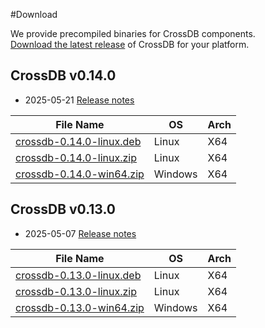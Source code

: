 #Download

We provide precompiled binaries for CrossDB components.  
[Download the latest release](https://github.com/crossdb-org/CrossDB/releases) of CrossDB for your platform.

## CrossDB v0.14.0

* 2025-05-21 [Release notes](../CHANGELOG.md#0.14.0)

 File Name | OS | Arch
 --------- | -------- | ----
 [crossdb-0.14.0-linux.deb](https://github.com/crossdb-org/CrossDB/releases/download/0.14.0/crossdb-0.14.0-linux.deb) | Linux | X64
 [crossdb-0.14.0-linux.zip](https://github.com/crossdb-org/CrossDB/releases/download/0.14.0/crossdb-0.14.0-linux.zip) | Linux | X64
 [crossdb-0.14.0-win64.zip](https://github.com/crossdb-org/CrossDB/releases/download/0.14.0/crossdb-0.14.0-win64.zip) | Windows | X64

## CrossDB v0.13.0

* 2025-05-07 [Release notes](../CHANGELOG.md#0.13.0)

 File Name | OS | Arch
 --------- | -------- | ----
 [crossdb-0.13.0-linux.deb](https://github.com/crossdb-org/CrossDB/releases/download/0.13.0/crossdb-0.13.0-linux.deb) | Linux | X64
 [crossdb-0.13.0-linux.zip](https://github.com/crossdb-org/CrossDB/releases/download/0.13.0/crossdb-0.13.0-linux.zip) | Linux | X64
 [crossdb-0.13.0-win64.zip](https://github.com/crossdb-org/CrossDB/releases/download/0.13.0/crossdb-0.13.0-win64.zip) | Windows | X64

